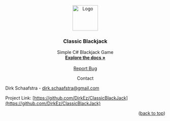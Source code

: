 <a name="readme-top"></a>
<br />
<div align="center">
  <a href="https://github.com/DirkEz/ClassicBlackJack">
    <img src="https://cdn-icons-png.flaticon.com/512/1983/1983636.png" alt="Logo" width="80" height="80">
  </a>
<h3 align="center">Classic Blackjack</h3>
  <p align="center">
    Simple C# Blackjack Game
    <br />
    <a href="https://github.com/DirkEz/ClassicBlackJack"><strong>Explore the docs »</strong></a>
    <br />
    <br />
    <a href="https://github.com/DirkEz/ClassicBlackJack/issues">Report Bug</a>
  </p>
</div>

<div align="center" font-size="12">
  Contact
</div>

Dirk Schaafstra - dirk.schaafstra@gmail.com

Project Link: [https://github.com/DirkEz/ClassicBlackJack](https://github.com/DirkEz/ClassicBlackJack)

<p align="right">(<a href="#readme-top">back to top</a>)</p>

